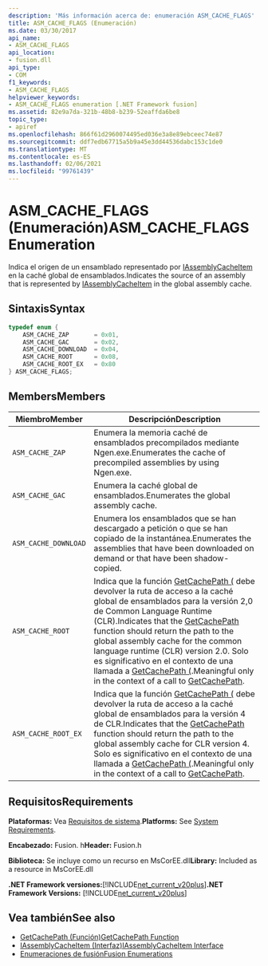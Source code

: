 ```yaml
---
description: 'Más información acerca de: enumeración ASM_CACHE_FLAGS'
title: ASM_CACHE_FLAGS (Enumeración)
ms.date: 03/30/2017
api_name:
- ASM_CACHE_FLAGS
api_location:
- fusion.dll
api_type:
- COM
f1_keywords:
- ASM_CACHE_FLAGS
helpviewer_keywords:
- ASM_CACHE_FLAGS enumeration [.NET Framework fusion]
ms.assetid: 82e9a7da-321b-48b8-b239-52eaffda6be8
topic_type:
- apiref
ms.openlocfilehash: 866f61d2960074495ed036e3a8e89ebceec74e87
ms.sourcegitcommit: ddf7edb67715a5b9a45e3dd44536dabc153c1de0
ms.translationtype: MT
ms.contentlocale: es-ES
ms.lasthandoff: 02/06/2021
ms.locfileid: "99761439"
---
```

# <a name="asm_cache_flags-enumeration"></a><span data-ttu-id="f6ab2-103">ASM_CACHE_FLAGS (Enumeración)</span><span class="sxs-lookup"><span data-stu-id="f6ab2-103">ASM_CACHE_FLAGS Enumeration</span></span>

<span data-ttu-id="f6ab2-104">Indica el origen de un ensamblado representado por [IAssemblyCacheItem](iassemblycacheitem-interface.md) en la caché global de ensamblados.</span><span class="sxs-lookup"><span data-stu-id="f6ab2-104">Indicates the source of an assembly that is represented by [IAssemblyCacheItem](iassemblycacheitem-interface.md) in the global assembly cache.</span></span>  
  
## <a name="syntax"></a><span data-ttu-id="f6ab2-105">Sintaxis</span><span class="sxs-lookup"><span data-stu-id="f6ab2-105">Syntax</span></span>  
  
```cpp  
typedef enum {  
    ASM_CACHE_ZAP       = 0x01,  
    ASM_CACHE_GAC       = 0x02,  
    ASM_CACHE_DOWNLOAD  = 0x04,  
    ASM_CACHE_ROOT      = 0x08,  
    ASM_CACHE_ROOT_EX   = 0x80  
} ASM_CACHE_FLAGS;  
```  
  
## <a name="members"></a><span data-ttu-id="f6ab2-106">Members</span><span class="sxs-lookup"><span data-stu-id="f6ab2-106">Members</span></span>  
  
|<span data-ttu-id="f6ab2-107">Miembro</span><span class="sxs-lookup"><span data-stu-id="f6ab2-107">Member</span></span>|<span data-ttu-id="f6ab2-108">Descripción</span><span class="sxs-lookup"><span data-stu-id="f6ab2-108">Description</span></span>|  
|------------|-----------------|  
|`ASM_CACHE_ZAP`|<span data-ttu-id="f6ab2-109">Enumera la memoria caché de ensamblados precompilados mediante Ngen.exe.</span><span class="sxs-lookup"><span data-stu-id="f6ab2-109">Enumerates the cache of precompiled assemblies by using Ngen.exe.</span></span>|  
|`ASM_CACHE_GAC`|<span data-ttu-id="f6ab2-110">Enumera la caché global de ensamblados.</span><span class="sxs-lookup"><span data-stu-id="f6ab2-110">Enumerates the global assembly cache.</span></span>|  
|`ASM_CACHE_DOWNLOAD`|<span data-ttu-id="f6ab2-111">Enumera los ensamblados que se han descargado a petición o que se han copiado de la instantánea.</span><span class="sxs-lookup"><span data-stu-id="f6ab2-111">Enumerates the assemblies that have been downloaded on demand or that have been shadow-copied.</span></span>|  
|`ASM_CACHE_ROOT`|<span data-ttu-id="f6ab2-112">Indica que la función [GetCachePath (](getcachepath-function.md) debe devolver la ruta de acceso a la caché global de ensamblados para la versión 2,0 de Common Language Runtime (CLR).</span><span class="sxs-lookup"><span data-stu-id="f6ab2-112">Indicates that the [GetCachePath](getcachepath-function.md) function should return the path to the global assembly cache for the common language runtime (CLR) version 2.0.</span></span> <span data-ttu-id="f6ab2-113">Solo es significativo en el contexto de una llamada a [GetCachePath (](getcachepath-function.md).</span><span class="sxs-lookup"><span data-stu-id="f6ab2-113">Meaningful only in the context of a call to [GetCachePath](getcachepath-function.md).</span></span>|  
|`ASM_CACHE_ROOT_EX`|<span data-ttu-id="f6ab2-114">Indica que la función [GetCachePath (](getcachepath-function.md) debe devolver la ruta de acceso a la caché global de ensamblados para la versión 4 de CLR.</span><span class="sxs-lookup"><span data-stu-id="f6ab2-114">Indicates that the [GetCachePath](getcachepath-function.md) function should return the path to the global assembly cache for CLR version 4.</span></span> <span data-ttu-id="f6ab2-115">Solo es significativo en el contexto de una llamada a [GetCachePath (](getcachepath-function.md).</span><span class="sxs-lookup"><span data-stu-id="f6ab2-115">Meaningful only in the context of a call to [GetCachePath](getcachepath-function.md).</span></span>|  
  
## <a name="requirements"></a><span data-ttu-id="f6ab2-116">Requisitos</span><span class="sxs-lookup"><span data-stu-id="f6ab2-116">Requirements</span></span>  

 <span data-ttu-id="f6ab2-117">**Plataformas:** Vea [Requisitos de sistema](../../get-started/system-requirements.md).</span><span class="sxs-lookup"><span data-stu-id="f6ab2-117">**Platforms:** See [System Requirements](../../get-started/system-requirements.md).</span></span>  
  
 <span data-ttu-id="f6ab2-118">**Encabezado:** Fusion. h</span><span class="sxs-lookup"><span data-stu-id="f6ab2-118">**Header:** Fusion.h</span></span>  
  
 <span data-ttu-id="f6ab2-119">**Biblioteca:** Se incluye como un recurso en MsCorEE.dll</span><span class="sxs-lookup"><span data-stu-id="f6ab2-119">**Library:** Included as a resource in MsCorEE.dll</span></span>  
  
 <span data-ttu-id="f6ab2-120">**.NET Framework versiones:**[!INCLUDE[net_current_v20plus](../../../../includes/net-current-v20plus-md.md)]</span><span class="sxs-lookup"><span data-stu-id="f6ab2-120">**.NET Framework Versions:** [!INCLUDE[net_current_v20plus](../../../../includes/net-current-v20plus-md.md)]</span></span>  
  
## <a name="see-also"></a><span data-ttu-id="f6ab2-121">Vea también</span><span class="sxs-lookup"><span data-stu-id="f6ab2-121">See also</span></span>

- [<span data-ttu-id="f6ab2-122">GetCachePath (Función)</span><span class="sxs-lookup"><span data-stu-id="f6ab2-122">GetCachePath Function</span></span>](getcachepath-function.md)
- [<span data-ttu-id="f6ab2-123">IAssemblyCacheItem (Interfaz)</span><span class="sxs-lookup"><span data-stu-id="f6ab2-123">IAssemblyCacheItem Interface</span></span>](iassemblycacheitem-interface.md)
- [<span data-ttu-id="f6ab2-124">Enumeraciones de fusión</span><span class="sxs-lookup"><span data-stu-id="f6ab2-124">Fusion Enumerations</span></span>](fusion-enumerations.md)
